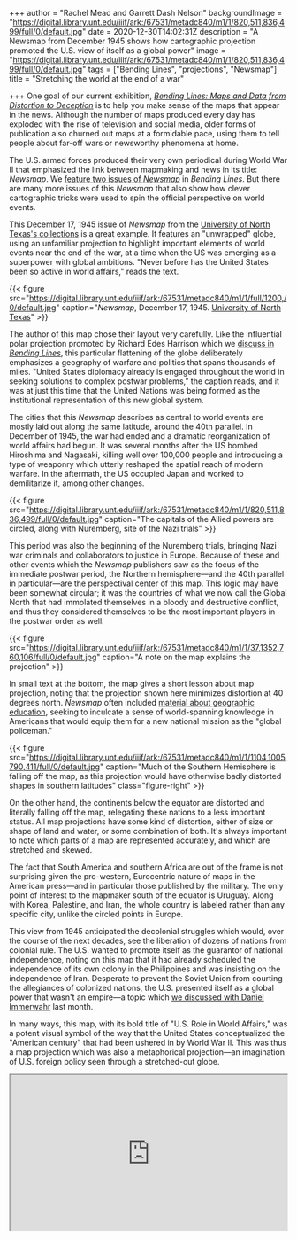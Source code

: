 +++
author = "Rachel Mead and Garrett Dash Nelson"
backgroundImage = "https://digital.library.unt.edu/iiif/ark:/67531/metadc840/m1/1/820,511,836,499/full/0/default.jpg"
date = 2020-12-30T14:02:31Z
description = "A Newsmap from December 1945 shows how cartographic projection promoted the U.S. view of itself as a global power"
image = "https://digital.library.unt.edu/iiif/ark:/67531/metadc840/m1/1/820,511,836,499/full/0/default.jpg"
tags = ["Bending Lines", "projections", "Newsmap"]
title = "Stretching the world at the end of a war"

+++
One goal of our current exhibition, [_Bending Lines: Maps and Data from Distortion to Deception_](https://www.leventhalmap.org/digital-exhibitions/bending-lines) is to help you make sense of the maps that appear in the news. Although the number of maps produced every day has exploded with the rise of television and social media, older forms of publication also churned out maps at a formidable pace, using them to tell people about far-off wars or newsworthy phenomena at home.

The U.S. armed forces produced their very own periodical during World War II that emphasized the link between mapmaking and news in its title: _Newsmap_. We [feature two issues of _Newsmap_](https://www.leventhalmap.org/digital-exhibitions/bending-lines/why-persuade/waging-war/) in _Bending Lines_. But there are many more issues of this _Newsmap_ that also show how clever cartographic tricks were used to spin the official perspective on world events.

This December 17, 1945 issue of _Newsmap_ from the [University of North Texas's collections](https://digital.library.unt.edu/explore/collections/NMAP/browse/?q=&t=fulltext&sort=added_d) is a great example. It features an "unwrapped" globe, using an unfamiliar projection to highlight important elements of world events near the end of the war, at a time when the US was emerging as a superpower with global ambitions. "Never before has the United States been so active in world affairs," reads the text.

{{< figure src="https://digital.library.unt.edu/iiif/ark:/67531/metadc840/m1/1/full/1200,/0/default.jpg" caption="_Newsmap_, December 17, 1945. [University of North Texas](https://digital.library.unt.edu/ark:/67531/metadc840/m1/1/)" >}}

The author of this map chose their layout very carefully. Like the influential polar projection promoted by Richard Edes Harrison which we [discuss in _Bending Lines_](https://www.leventhalmap.org/digital-exhibitions/bending-lines/how-to-bend/4.1.1/), this particular flattening of the globe deliberately emphasizes a geography of warfare and politics that spans thousands of miles. "United States diplomacy already is engaged throughout the world in seeking solutions to complex postwar problems," the caption reads, and it was at just this time that the United Nations was being formed as the institutional representation of this new global system.

The cities that this _Newsmap_ describes as central to world events are mostly laid out along the same latitude, around the 40th parallel. In December of 1945, the war had ended and a dramatic reorganization of world affairs had begun. It was several months after the US bombed Hiroshima and Nagasaki, killing well over 100,000 people and introducing a type of weaponry which utterly reshaped the spatial reach of modern warfare. In the aftermath, the US occupied Japan and worked to demilitarize it, among other changes.

{{< figure src="https://digital.library.unt.edu/iiif/ark:/67531/metadc840/m1/1/820,511,836,499/full/0/default.jpg" caption="The capitals of the Allied powers are circled, along with Nuremberg, site of the Nazi trials" >}}

This period was also the beginning of the Nuremberg trials, bringing Nazi war criminals and collaborators to justice in Europe. Because of these and other events which the _Newsmap_ publishers saw as the focus of the immediate postwar period, the Northern hemisphere—and the 40th parallel in particular—are the perspectival center of this map. This logic may have been somewhat circular; it was the countries of what we now call the Global North that had immolated themselves in a bloody and destructive conflict, and thus they considered themselves to be the most important players in the postwar order as well.

{{< figure src="https://digital.library.unt.edu/iiif/ark:/67531/metadc840/m1/1/37,1352,760,106/full/0/default.jpg" caption="A note on the map explains the projection" >}}

In small text at the bottom, the map gives a short lesson about map projection, noting that the projection shown here minimizes distortion at 40 degrees north. _Newsmap_ often included [material about geographic education](https://www.leventhalmap.org/digital-exhibitions/bending-lines/why-persuade/1.6.2/), seeking to inculcate a sense of world-spanning knowledge in Americans that would equip them for a new national mission as the "global policeman."

{{< figure src="https://digital.library.unt.edu/iiif/ark:/67531/metadc840/m1/1/1104,1005,790,411/full/0/default.jpg" caption="Much of the Southern Hemisphere is falling off the map, as this projection would have otherwise badly distorted shapes in southern latitudes" class="figure-right" >}} 

On the other hand, the continents below the equator are distorted and literally falling off the map, relegating these nations to a less important status. All map projections have some kind of distortion, either of size or shape of land and water, or some combination of both. It's always important to note which parts of a map are represented accurately, and which are stretched and skewed.

The fact that South America and southern Africa are out of the frame is not surprising given the pro-western, Eurocentric nature of maps in the American press—and in particular those published by the military. The only point of interest to the mapmaker south of the equator is Uruguay. Along with Korea, Palestine, and Iran, the whole country is labeled rather than any specific city, unlike the circled points in Europe.

This view from 1945 anticipated the decolonial struggles which would, over the course of the next decades, see the liberation of dozens of nations from colonial rule. The U.S. wanted to promote itself as the guarantor of national independence, noting on this map that it had already scheduled the independence of its own colony in the Philippines and was insisting on the independence of Iran. Desperate to prevent the Soviet Union from courting the allegiances of colonized nations, the U.S. presented itself as a global power that wasn't an empire—a topic which [we discussed with Daniel Immerwahr](https://www.youtube.com/watch?v=dRVF9FJLUfY&feature=emb_title) last month.

In many ways, this map, with its bold title of "U.S. Role in World Affairs," was a potent visual symbol of the way that the United States conceptualized the "American century" that had been ushered in by World War II. This was thus a map projection which was also a metaphorical projection—an imagination of U.S. foreign policy seen through a stretched-out globe.

<div style="overflow:hidden;padding-bottom:56.25%;position:relative;height:0;"><iframe style="left:0;top:0;height:100%;width:100%;position:absolute;" src="https://digital.library.unt.edu/media/assets/public/js/vendor/universal-viewer/uv.html#?manifest=/ark:/67531/metadc840/manifest/&c=0&m=0&s=0&cv=0&config=https://digital.library.unt.edu/media/assets/public/js/vendor/universal-viewer/aubrey-config.json&locales=&xywh=" allowfullscreen></iframe></div>